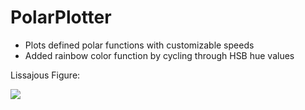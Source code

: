 # PolarPlotter

- Plots defined polar functions with customizable speeds
- Added rainbow color function by cycling through HSB hue values

Lissajous Figure:

![](https://i.imgur.com/6zg09dO.gif)

